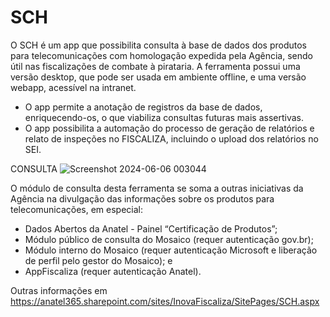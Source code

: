 # SCH
O SCH é um app que possibilita consulta à base de dados dos produtos para telecomunicações com homologação expedida pela Agência, sendo útil nas fiscalizações de combate à pirataria. A ferramenta possui uma versão desktop, que pode ser usada em ambiente offline, e uma versão webapp, acessível na intranet.

- O app permite a anotação de registros da base de dados, enriquecendo-os, o que viabiliza consultas futuras mais assertivas.
- O app possibilita a automação do processo de geração de relatórios e relato de inspeções no FISCALIZA, incluindo o upload dos relatórios no SEI.

CONSULTA
![Screenshot 2024-06-06 003044](https://github.com/InovaFiscaliza/SCH/assets/75496918/94b0b697-d46f-48be-bf77-2872f63a4fc7)

 O módulo de consulta desta ferramenta se soma a outras iniciativas da Agência na divulgação das informações sobre os produtos para telecomunicações, em especial:
- Dados Abertos da Anatel - Painel “Certificação de Produtos”;
- Módulo público de consulta do Mosaico (requer autenticação gov.br);
- Módulo interno do Mosaico (requer autenticação Microsoft e liberação de perfil pelo gestor do Mosaico); e
- AppFiscaliza (requer autenticação Anatel).

Outras informações em https://anatel365.sharepoint.com/sites/InovaFiscaliza/SitePages/SCH.aspx

  
